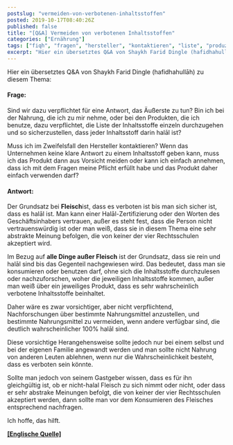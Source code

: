 ```yaml
---
postslug: "vermeiden-von-verbotenen-inhaltsstoffen"
posted: 2019-10-17T08:40:26Z
published: false
title: "[Q&A] Vermeiden von verbotenen Inhaltsstoffen"
categories: ["Ernährung"]
tags: ["fiqh", "fragen", "hersteller", "kontaktieren", "liste", "produzent", "shafi", "unternehmen", "zutaten"]
excerpt: "Hier ein übersetztes Q&A von Shaykh Farid Dingle (hafidhahullāh) zu diesem Thema:Sind wir dazu verp..."
---
```


Hier ein übersetztes Q&A von Shaykh Farid Dingle (hafidhahullāh) zu diesem Thema:

#### Frage:

Sind wir dazu verpflichtet für eine Antwort, das Äußerste zu tun? Bin ich bei der Nahrung, die ich zu mir nehme, oder bei den Produkten, die ich benutze, dazu verpflichtet, die Liste der Inhaltsstoffe einzeln durchzugehen und so sicherzustellen, dass jeder Inhaltsstoff darin halāl ist?

Muss ich im Zweifelsfall den Hersteller kontaktieren? Wenn das Unternehmen keine klare Antwort zu einem Inhaltsstoff geben kann, muss ich das Produkt dann aus Vorsicht meiden oder kann ich einfach annehmen, dass ich mit dem Fragen meine Pflicht erfüllt habe und das Produkt daher einfach verwenden darf?

#### Antwort:

Der Grundsatz bei **Fleisch**ist, dass es verboten ist bis man sich sicher ist, dass es halāl ist. Man kann einer Halāl-Zertifizierung oder den Worten des Geschäftsinhabers vertrauen, außer es steht fest, dass die Person nicht vertrauenswürdig ist oder man weiß, dass sie in diesem Thema eine sehr abstrakte Meinung befolgen, die von keiner der vier Rechtsschulen akzeptiert wird.

Im Bezug auf **alle Dinge außer Fleisch** ist der Grundsatz, dass sie rein und halāl sind bis das Gegenteil nachgewiesen wird. Das bedeutet, dass man sie konsumieren oder benutzen darf, ohne sich die Inhaltsstoffe durchzulesen oder nachzuforschen, woher die jeweiligen Inhaltsstoffe kommen, außer man weiß über ein jeweiliges Produkt, dass es sehr wahrscheinlich verbotene Inhaltsstoffe beinhaltet.

Daher wäre es zwar vorsichtiger, aber nicht verpflichtend, Nachforschungen über bestimmte Nahrungsmittel anzustellen, und bestimmte Nahrungsmittel zu vermeiden, wenn andere verfügbar sind, die deutlich wahrscheinlicher 100% halāl sind.

Diese vorsichtige Herangehensweise sollte jedoch nur bei einem selbst und bei der eigenen Familie angewandt werden und man sollte nicht Nahrung von anderen Leuten ablehnen, wenn nur die Wahrscheinlichkeit besteht, dass es verboten sein könnte.

Sollte man jedoch von seinem Gastgeber wissen, dass es für ihn gleichgültig ist, ob er nicht-halal Fleisch zu sich nimmt oder nicht, oder dass er sehr abstrake Meinungen befolgt, die von keiner der vier Rechtsschulen akzeptiert werden, dann sollte man vor dem Konsumieren des Fleisches entsprechend nachfragen.

Ich hoffe, das hilft.

[**[Englische Quelle]**](https://seekersguidance.org/answers/general-counsel/avoiding-haram-ingredients/)